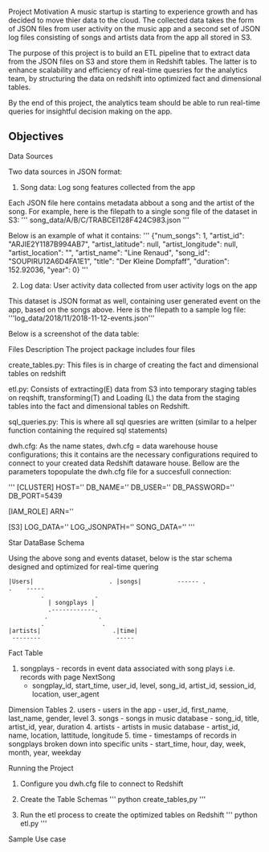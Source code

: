 Project Motivation
A music startup is starting to experience growth and has decided to move thier data to the cloud. The collected data takes the form of JSON files from user activity on the music app and a second set of JSON log files consisting of songs and artists data from the app all stored in S3.

The purpose of this project is to build an ETL pipeline that to extract data from the JSON files on S3 and store them in Redshift tables. The latter is to enhance scalability and efficiency of real-time quesries for the analytics team, by structuring the data on redshift into optimized fact and dimensional tables.

By the end of this project, the analytics team should be able to run real-time queries for insightful decision making on the app.

Objectives
- 

Data Sources

Two data sources in JSON format:

1. Song data: Log song features collected from the app

Each JSON file here contains metadata abbout a song and the artist of the song. For example, here is the filepath to a single song file of the dataset in S3:
''' song_data/A/B/C/TRABCEI128F424C983.json '''

Below is an example of what it contains:
''' {"num_songs": 1, "artist_id": "ARJIE2Y1187B994AB7", "artist_latitude": null, "artist_longitude": null, "artist_location": "", "artist_name": "Line Renaud", "song_id": "SOUPIRU12A6D4FA1E1", "title": "Der Kleine Dompfaff", "duration": 152.92036, "year": 0} '''

2. Log data: User activity data collected from user activity logs on the app

This dataset is JSON format as well, containing user generated event on the app, based on the songs above. Here is the filepath to a sample log file:
'''log_data/2018/11/2018-11-12-events.json'''


Below is a screenshot of the data table:


Files Description
The project package includes four files

create_tables.py: This files is in charge of creating the fact and dimensional tables on redshift

etl.py: Consists of extracting(E) data from S3 into temporary staging tables on reqshift, transforming(T) and Loading (L) the data from the staging tables into the fact and dimensional tables on Redshift.  

sql_queries.py: This is where all sql quesries are written (similar to a helper function containing the required sql statements)

dwh.cfg: As the name states, dwh.cfg = data warehouse house configurations; this it contains are the necessary configurations required to connect to your created data Redshift dataware house. Bellow are the parameters topopulate the dwh.cfg file for a succesfull connection:

'''
[CLUSTER]
HOST=''
DB_NAME=''
DB_USER=''
DB_PASSWORD=''
DB_PORT=5439

[IAM_ROLE]
ARN=''

[S3]
LOG_DATA=''
LOG_JSONPATH=''
SONG_DATA=''
'''

Star DataBase Schema

Using the above song and events dataset, below is the star schema designed and optimized for real-time quering


    |Users|                     . |songs|          ------ .                 .    -----
             .              .
               | songplays |
               .------------.
              .              .
             .                .
    |artists|                    .|time| 
     --------                     -----

Fact Table
1. songplays - records in event data associated with song plays i.e. records with page NextSong
    - songplay_id, start_time, user_id, level, song_id, artist_id, session_id, location, user_agent

Dimension Tables
2. users - users in the app
    - user_id, first_name, last_name, gender, level
3. songs - songs in music database
    - song_id, title, artist_id, year, duration
4. artists - artists in music database
    - artist_id, name, location, lattitude, longitude
5. time - timestamps of records in songplays broken down into specific units
    - start_time, hour, day, week, month, year, weekday


Running the Project

1. Configure you dwh.cfg file to connect to Redshift

2. Create the Table Schemas
''' python create_tables,py '''

3. Run the etl process to create the optimized tables on Redshift
''' python etl.py '''


Sample Use case


